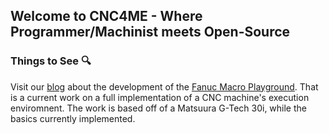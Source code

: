## Welcome to CNC4ME - Where Programmer/Machinist meets Open-Source

### Things to See 🔍 
Visit our [blog](https://blog.cnc4me.org/) about the development of the [Fanuc Macro Playground](https://playground.cnc4me.org/). That is a current work on a full implementation of a CNC machine's execution enviromnent. The work is based off of a Matsuura G-Tech 30i, while the basics currently implemented.
